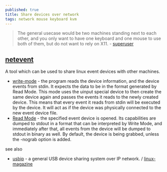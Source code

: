 ```yaml
---
published: true
title: Share devices over network
tags: network mouse keyboard kvm
---
```

> The general usecase would be two machines standing next to each other, and you only want to have one keyboard and one mouse to use both of them, but do not want to rely on X11. - [superuser](https://superuser.com/questions/67659/linux-share-keyboard-over-network)

## [netevent](https://github.com/Blub/netevent/wiki/Share-devices-over-the-net) 
A tool which can be used to share linux event devices with other machines.
- [write-mode](https://github.com/Blub/netevent/wiki/Write-Mode) -  the program reads the device information, and the device events from stdin. It expects the data to be in the format generated by Read Mode. This mode uses the uinput special device to then create the same device again and passes the events it reads to the newly created device. This means that every event it reads from stdin will be executed by the device. It will act as if the device was physically connected to the new event device file.
- [Read Mode](https://github.com/Blub/netevent/wiki/Read-Mode) - 
the specified event device is opened. Its capabilities are dumped to stdout in a format that can be interpreted by Write Mode, and immediately after that, all events from the device will be dumped to stdout in binary as well. By default, the device is being grabbed, unless the -nograb option is added.


see also
- [usbip](https://developer.ridgerun.com/wiki/index.php?title=How_to_setup_and_use_USB/IP) - a general USB device sharing system over IP network. / [linux-magazine](https://www.linux-magazine.com/Issues/2018/208/Tutorial-USB-IP)